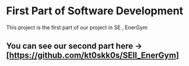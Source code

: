 # First Part of Software Development

This project is the first part of our project in SE , EnerGym

## You can see our second part here -> [https://github.com/kt0skk0s/SEII_EnerGym]

